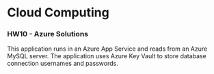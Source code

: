 # Cloud Computing
### HW10 - Azure Solutions

This application runs in an Azure App Service and reads from an Azure MySQL server.
The application uses Azure Key Vault to store database connection usernames and passwords.